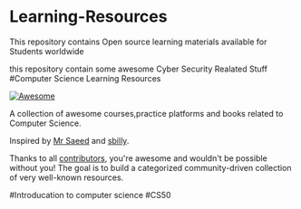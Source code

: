 # Learning-Resources
This repository contains Open source learning materials available for Students worldwide

this repository contain some awesome Cyber Security Realated Stuff
#Computer Science Learning Resources

[![Awesome](https://cdn.rawgit.com/sindresorhus/awesome/d7305f38d29fed78fa85652e3a63e154dd8e8829/media/badge.svg)](https://github.com/mriceflame)

A collection of awesome courses,practice platforms and books related to Computer Science.

Inspired by [Mr Saeed](https://github.com/mrsaeeddev/free-ai-resources) and [sbilly](https://github.com/sbilly/awesome-security).

Thanks to all [contributors](https://github.com/IEEE-BULC/Learning-Resources/graphs/contributors), you're awesome and wouldn't be possible without you! The goal is to build a categorized community-driven collection of very well-known resources.

#Introducation to computer science
#CS50
